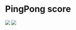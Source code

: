 # PingPong score

<img src="https://cdn-images-1.medium.com/max/1600/1*vSN4qd_wXQ7uunY6kHP59Q.gif">
<img src="https://media.giphy.com/media/ECwTCTrHPVqKI/giphy.gif">
